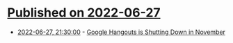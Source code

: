 # [Published on 2022-06-27](index.md)

* [2022-06-27, 21:30:00](https://tech.slashdot.org/story/22/06/27/1856233/google-hangouts-is-shutting-down-in-november?utm_source=rss1.0mainlinkanon&utm_medium=feed) - [Google Hangouts is Shutting Down in November](https://tech.slashdot.org/story/22/06/27/1856233/google-hangouts-is-shutting-down-in-november?utm_source=rss1.0mainlinkanon&utm_medium=feed)
